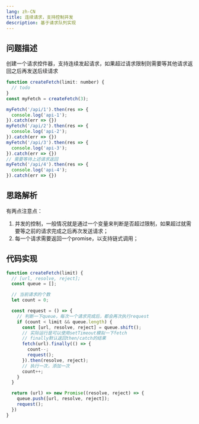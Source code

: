 ```yaml
---
lang: zh-CN
title: 连续请求，支持控制并发
description: 基于请求队列实现
---
```


## 问题描述
创建一个请求控件器，支持连续发起请求，如果超过请求限制则需要等其他请求返回之后再发送后续请求
```js
function createFetch(limit: number) {
  // todo
}
const myFetch = createFetch(3);

myFetch('/api/1').then(res => {
  console.log('api-1');
}).catch(err => {})
myFetch('/api/2').then(res => {
  console.log('api-2');
}).catch(err => {})
myFetch('/api/3').then(res => {
  console.log('api-3');
}).catch(err => {})
// 需要等待上述请求返回
myFetch('/api/4').then(res => {
  console.log('api-4');
}).catch(err => {})
```

## 思路解析
有两点注意点：
1. 并发的控制，一般情况就是通过一个变量来判断是否超过限制，如果超过就需要等之前的请求完成之后再次发送请求；
2. 每一个请求需要返回一个promise，以支持链式调用；

## 代码实现
```js
function createFetch(limit) {
  // [url, resolve, reject];
  const queue = [];

  // 当前请求的个数
  let count = 0;

  const request = () => {
    // 判断一下queue，每次一个请求完成后，都会再次执行request
    if (count < limit && queue.length) {
      const [url, resolve, reject] = queue.shift();
      // 实际运行是可以使用setTimeout模拟一下fetch
      // finally默认返回then/catch的结果
      fetch(url).finally(() => {
        count--;
        request();
      }).then(resolve, reject);
      // 执行一次，添加一次
      count++;
    }
  }

  return (url) => new Promise((resolve, reject) => {
    queue.push([url, resolve, reject]);
    request();
  })
} 
```